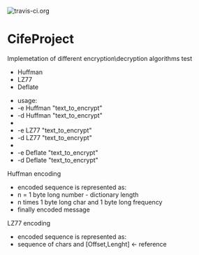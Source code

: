 ![travis-ci.org](https://api.travis-ci.org/Dabudabot/CifeProject.png "CifeProject build status")
# CifeProject
Implemetation of different encryption\decryption algorithms
test
 - Huffman
 - LZ77
 - Deflate
 
 * usage:
 *  <CifeProject> -e Huffman "text_to_encrypt"
 *  <CifeProject> -d Huffman "text_to_encrypt"
 *
 *  <CifeProject> -e LZ77 "text_to_encrypt"
 *  <CifeProject> -d LZ77 "text_to_encrypt"
 *
 *  <CifeProject> -e Deflate "text_to_encrypt"
 *  <CifeProject> -d Deflate "text_to_encrypt"
 
 Huffman encoding
 * encoded sequence is represented as:
 * n = 1 byte long number - dictionary length
 * n times 1 byte long char and 1 byte long frequency
 * finally encoded message
 
 LZ77 encoding
 * encoded sequence is represented as:
 * sequence of chars and [Offset,Lenght] <- reference
